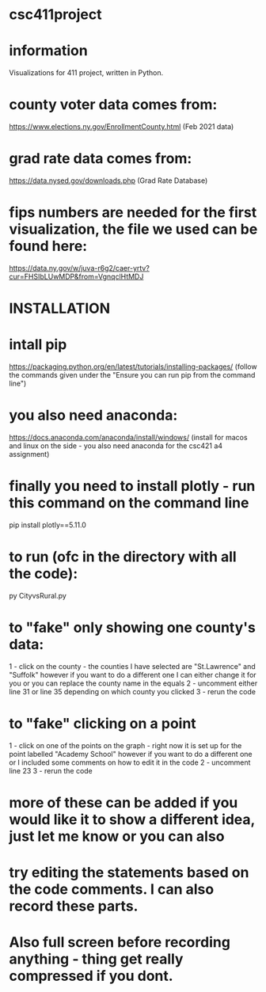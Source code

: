# csc411project

# information
Visualizations for 411 project, written in Python.

# county voter data comes from:
https://www.elections.ny.gov/EnrollmentCounty.html
(Feb 2021 data)

# grad rate data comes from:
https://data.nysed.gov/downloads.php
(Grad Rate Database)

# fips numbers are needed for the first visualization, the file we used can be found here:
https://data.ny.gov/w/juva-r6g2/caer-yrtv?cur=FHSIbLUwMDP&from=VgnqclHtMDJ


# INSTALLATION

# intall pip
https://packaging.python.org/en/latest/tutorials/installing-packages/
(follow the commands given under the "Ensure you can run pip from the command line")

# you also need anaconda:
https://docs.anaconda.com/anaconda/install/windows/
(install for macos and linux on the side - you also need anaconda for the csc421 a4 assignment)

# finally you need to install plotly - run this command on the command line
pip install plotly==5.11.0

# to run (ofc in the directory with all the code):
py CityvsRural.py

# to "fake" only showing one county's data:
 1 - click on the county - the counties I have selected are "St.Lawrence" and "Suffolk" however if you want to
 do a different one I can either change it for you or you can replace the county name in the equals
 2 - uncomment either line 31 or line 35 depending on which county you clicked
 3 - rerun the code

# to "fake" clicking on a point
1 - click on one of the points on the graph - right now it is set up for the point labelled "Academy School"
however if you want to do a different one or I included some comments on how to edit it in the code
2 - uncomment line 23
3 - rerun the code

# more of these can be added if you would like it to show a different idea, just let me know or you can also
# try editing the statements based on the code comments. I can also record these parts.

# Also full screen before recording anything - thing get really compressed if you dont.